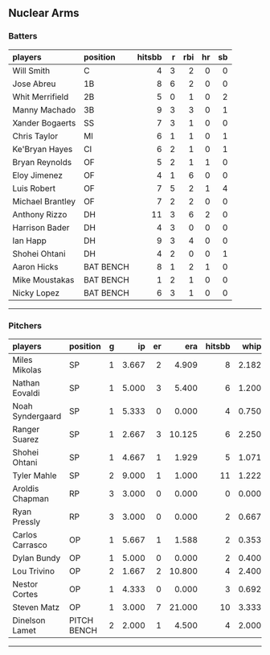 ## Nuclear Arms

### Batters

 
|players          |position  | hitsbb|  r| rbi| hr| sb| 
|:----------------|:---------|------:|--:|---:|--:|--:| 
|Will Smith       |C         |      4|  3|   2|  0|  0| 
|Jose Abreu       |1B        |      8|  6|   2|  0|  0| 
|Whit Merrifield  |2B        |      5|  0|   1|  0|  2| 
|Manny Machado    |3B        |      9|  3|   3|  0|  1| 
|Xander Bogaerts  |SS        |      7|  3|   1|  0|  0| 
|Chris Taylor     |MI        |      6|  1|   1|  0|  1| 
|Ke'Bryan Hayes   |CI        |      6|  2|   1|  0|  1| 
|Bryan Reynolds   |OF        |      5|  2|   1|  1|  0| 
|Eloy Jimenez     |OF        |      4|  1|   6|  0|  0| 
|Luis Robert      |OF        |      7|  5|   2|  1|  4| 
|Michael Brantley |OF        |      7|  2|   2|  0|  0| 
|Anthony Rizzo    |DH        |     11|  3|   6|  2|  0| 
|Harrison Bader   |DH        |      4|  3|   0|  0|  0| 
|Ian Happ         |DH        |      9|  3|   4|  0|  0| 
|Shohei Ohtani    |DH        |      4|  2|   0|  0|  1| 
|Aaron Hicks      |BAT BENCH |      8|  1|   2|  1|  0| 
|Mike Moustakas   |BAT BENCH |      1|  2|   1|  0|  0| 
|Nicky Lopez      |BAT BENCH |      6|  3|   1|  0|  0| 

* * *

### Pitchers

 
|players          |position    |  g|    ip| er|    era| hitsbb|  whip| so|  w| sv| 
|:----------------|:-----------|--:|-----:|--:|------:|------:|-----:|--:|--:|--:| 
|Miles Mikolas    |SP          |  1| 3.667|  2|  4.909|      8| 2.182|  1|  0|  0| 
|Nathan Eovaldi   |SP          |  1| 5.000|  3|  5.400|      6| 1.200|  7|  0|  0| 
|Noah Syndergaard |SP          |  1| 5.333|  0|  0.000|      4| 0.750|  1|  1|  0| 
|Ranger Suarez    |SP          |  1| 2.667|  3| 10.125|      6| 2.250|  1|  0|  0| 
|Shohei Ohtani    |SP          |  1| 4.667|  1|  1.929|      5| 1.071|  9|  0|  0| 
|Tyler Mahle      |SP          |  2| 9.000|  1|  1.000|     11| 1.222| 11|  1|  0| 
|Aroldis Chapman  |RP          |  3| 3.000|  0|  0.000|      0| 0.000|  5|  0|  1| 
|Ryan Pressly     |RP          |  3| 3.000|  0|  0.000|      2| 0.667|  2|  0|  3| 
|Carlos Carrasco  |OP          |  1| 5.667|  1|  1.588|      2| 0.353|  5|  0|  0| 
|Dylan Bundy      |OP          |  1| 5.000|  0|  0.000|      2| 0.400|  2|  1|  0| 
|Lou Trivino      |OP          |  2| 1.667|  2| 10.800|      4| 2.400|  2|  0|  0| 
|Nestor Cortes    |OP          |  1| 4.333|  0|  0.000|      3| 0.692|  5|  0|  0| 
|Steven Matz      |OP          |  1| 3.000|  7| 21.000|     10| 3.333|  5|  0|  0| 
|Dinelson Lamet   |PITCH BENCH |  2| 2.000|  1|  4.500|      4| 2.000|  4|  0|  0| 


* * *


